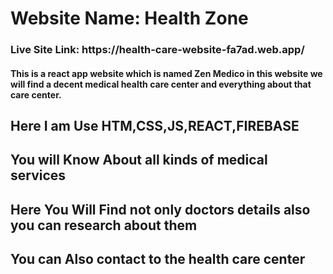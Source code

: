 <h1>Website Name: Health Zone</h1>
<h3>Live Site Link: https://health-care-website-fa7ad.web.app/</h3>
<h4>This is a react app website which is named Zen Medico
in this website we will find a decent medical health care center and everything about that care center.</h4>
<h2>Here I am Use HTM,CSS,JS,REACT,FIREBASE</h2>
<h2>You will Know About all kinds of medical services</h2>
<h2>Here You Will Find not only doctors details also you can research about them</h2>
<h2>You can Also contact to the health care center</h2>
